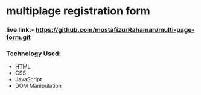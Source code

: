 # multiplage registration form

### live link:- https://github.com/mostafizurRahaman/multi-page-form.git

### Technology Used:

-  HTML
-  CSS
-  JavaScript
-  DOM Manipulation
